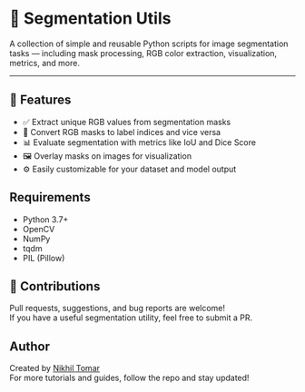 # 🧠 Segmentation Utils

A collection of simple and reusable Python scripts for image segmentation tasks — including mask processing, RGB color extraction, visualization, metrics, and more.

---

## 📌 Features

- ✅ Extract unique RGB values from segmentation masks  
- 🎨 Convert RGB masks to label indices and vice versa  
- 📊 Evaluate segmentation with metrics like IoU and Dice Score  
- 🖼️ Overlay masks on images for visualization  
- ⚙️ Easily customizable for your dataset and model output

## Requirements
- Python 3.7+
- OpenCV
- NumPy
- tqdm
- PIL (Pillow)

 ## 🤝 Contributions
Pull requests, suggestions, and bug reports are welcome!<br/>
If you have a useful segmentation utility, feel free to submit a PR.

## Author
Created by [Nikhil Tomar](https://x.com/nikhilroxtomar)<br/>
For more tutorials and guides, follow the repo and stay updated!
